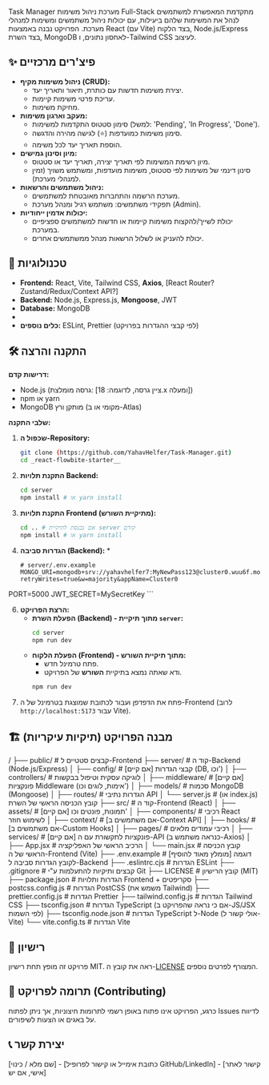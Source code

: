 Task Manager
מערכת ניהול משימות Full-Stack מתקדמת המאפשרת למשתמשים לנהל את המשימות שלהם ביעילות, עם יכולות ניהול משתמשים ומשימות למנהלי מערכת. הפרויקט נבנה באמצעות React (עם Vite) בצד הלקוח, Node.js/Express בצד השרת, MongoDB לאחסון נתונים, ו-Tailwind CSS לעיצוב.

## ✨ פיצ'רים מרכזיים

* **ניהול משימות מקיף (CRUD):**
    * יצירת משימות חדשות עם כותרת, תיאור ותאריך יעד.
    * עריכת פרטי משימות קיימות.
    * מחיקת משימות.
* **מעקב וארגון משימות:**
    * סימון סטטוס התקדמות למשימות (למשל: 'Pending', 'In Progress', 'Done').
    * סימון משימות כמועדפות (⭐) לגישה מהירה והדגשה.
    * הוספת תאריך יעד לכל משימה.
* **מיון וסינון גמישים:**
    * מיון רשימת המשימות לפי תאריך יצירה, תאריך יעד או סטטוס.
    * סינון דינמי של משימות לפי סטטוס, משימות מועדפות, ומשתמש משויך (זמין למנהלי מערכת).
* **ניהול משתמשים והרשאות:**
    * מערכת הרשמה והתחברות מאובטחת למשתמשים.
    * תפקידי משתמשים: משתמש רגיל ומנהל מערכת (Admin).
* **יכולות אדמין ייחודיות:**
    * יכולת לשייך/להקצות משימות קיימות או חדשות למשתמשים ספציפיים במערכת.
    * יכולת להעניק או לשלול הרשאות מנהל ממשתמשים אחרים.

## 🚀 טכנולוגיות

* **Frontend:** React, Vite, Tailwind CSS, **Axios**, [React Router? Zustand/Redux/Context API?]
* **Backend:** Node.js, Express.js, **Mongoose**, JWT
* **Database:** MongoDB
* 
* **כלים נוספים:** ESLint, Prettier (לפי קבצי ההגדרות בפרויקט)

## 🛠️ התקנה והרצה

**דרישות קדם:**

* Node.js (גרסה מומלצת: [ציין גרסה, לדוגמה: 18.x ומעלה])
* npm או yarn
* MongoDB מותקן ורץ (מקומי או ב-Atlas)

**שלבי התקנה:**

1.  **שכפול ה-Repository:**
    ```bash
    git clone (https://github.com/YahavHelfer/Task-Manager.git)
    cd _react-flowbite-starter__
    ```

2.  **התקנת תלויות Backend:**
    ```bash
    cd server
    npm install # או yarn install
    ```

3.  **התקנת תלויות Frontend (מתיקיית השורש):**
    ```bash
    cd .. # אם נכנסת לתיקיית server קודם
    npm install # או yarn install
    ```

4.  **הגדרות סביבה (Backend):**
    * 
      ```dotenv
      # server/.env.example
      MONGO_URI=mongodb+srv://yahavhelfer7:MyNewPass123@cluster0.wuu6f.mongodb.net/tasksmanager?retryWrites=true&w=majority&appName=Cluster0
PORT=5000
JWT_SECRET=MySecretKey 
      ```


6.  **הרצת הפרויקט:**
    * **הפעלת השרת (Backend) - מתוך תיקיית `server`:**
        ```bash
        cd server
        npm run dev 
        ```
    * **הפעלת הלקוח (Frontend) - מתוך תיקיית השורש:**
        * פתח טרמינל חדש.
        * ודא שאתה נמצא בתיקיית **השורש** של הפרויקט.
        ```bash
        npm run dev

7.  פתח את הדפדפן ועבור לכתובת שמוצגת בטרמינל של ה-Frontend (לרוב `http://localhost:5173` עבור Vite).

## 🏗️ מבנה הפרויקט (תיקיות עיקריות)

/
├── public/            # קבצים סטטיים ל-Frontend
├── server/            # קוד ה-Backend (Node.js/Express)
│   ├── config/        # [אם קיים] קבצי הגדרות (DB, וכו')
│   ├── controllers/   # לוגיקה עסקית וטיפול בבקשות
│   ├── middleware/    # [אם קיים] פונקציות Middleware (אימות, לוגים וכו')
│   ├── models/        # סכמות MongoDB (Mongoose)
│   ├── routes/        # הגדרות נתיבי API
│   └── server.js      # (או index.js) קובץ הכניסה הראשי של השרת
├── src/               # קוד ה-Frontend (React)
│   ├── assets/        # [אם קיים] תמונות, פונטים וכו'
│   ├── components/    # רכיבי React לשימוש חוזר
│   ├── context/       # [אם משתמשים ב-Context API]
│   ├── hooks/         # [אם משתמשים ב-Custom Hooks]
│   ├── pages/         # רכיבי עמודים מלאים
│   ├── services/      # [אם קיים] פונקציות לתקשורת עם ה-API (כנראה משתמש ב-Axios)
│   ├── App.jsx        # הרכיב הראשי של האפליקציה
│   └── main.jsx       # קובץ הכניסה הראשי של ה-Frontend (Vite)
├── .env.example       # [מומלץ מאוד להוסיף] דוגמה לקובץ הגדרות סביבה ל-Backend
├── .eslintrc.cjs      # הגדרות ESLint
├── .gitignore         # קבצים ותיקיות להתעלמות ע"י Git
├── LICENSE            # קובץ הרישיון (MIT)
├── package.json       # הגדרות ותלויות Frontend + סקריפטים
├── postcss.config.js  # הגדרות PostCSS (משמש את Tailwind)
├── prettier.config.js # הגדרות Prettier
├── tailwind.config.js # הגדרות Tailwind CSS
├── tsconfig.json      # הגדרות TypeScript (אם כי נראה שהפרויקט ב-JS/JSX לפי השמות)
├── tsconfig.node.json # הגדרות TypeScript ל-Node (אולי קשור ל-Vite)
└── vite.config.ts     # הגדרות Vite


## 📜 רישיון

פרויקט זה מופץ תחת רישיון MIT. ראה את קובץ ה-[LICENSE](LICENSE) המצורף לפרטים נוספים.

## 🤝 תרומה לפרויקט (Contributing)

כרגע, הפרויקט אינו פתוח באופן רשמי לתרומות חיצוניות, אך ניתן לפתוח Issues לדיווח על באגים או הצעות לשיפורים.

## 📞 יצירת קשר

[שם מלא / כינוי] - [כתובת אימייל או קישור לפרופיל GitHub/LinkedIn] - [קישור לאתר אישי, אם יש]
